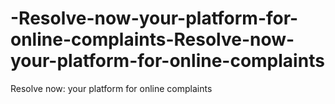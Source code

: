 # -Resolve-now-your-platform-for-online-complaints-Resolve-now-your-platform-for-online-complaints
 Resolve now: your platform for online complaints
